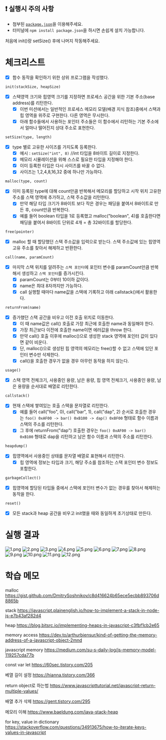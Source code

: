 ## ❗ 실행시 주의 사항

- 첨부된 [`package.json`](https://gist.githubusercontent.com/essential2189/f1eb82448a9a5d83c95c0b8213f856f8/raw/94efb490f46856580a1cbb3ed45e56dbd8be1340/package.json)을 이용해주세요.
- 터미널에 `npm install package.json`을 하시면 손쉽게 설치 가능합니다.

처음에 init()랑 setSize() 후에 나머지 작동해주세요.

# 체크리스트

- [x] 함수 동작을 확인하기 위한 상위 프로그램을 작성했다.

`init(stackSize, heapSize)`

- [x] 스택영역 크기와 힙영역 크기를 지정하면 프로세스 공간을 위한 기본 주소(base address)를 리턴한다.
  - [x] 이번 미션에서는 일반적인 프로세스 메모리 모델(배경 지식 참조)중에서 스택과 힙 영역을 위주로 구현한다. 다른 영역은 무시한다.
  - [x] 아래 함수들에서 사용하는 포인터 주소들은 이 함수에서 리턴하는 기본 주소에서 얼마나 떨어진지 상대 주소로 표현한다.

`setSize(type, length)`

- [x] type 별로 고유한 사이즈를 가지도록 등록한다.
  - [x] 예시 : `setSize("int", 8)` //int 타입을 8바이트 길이로 지정한다.
  - [x] 메모리 시뮬레이션을 위해 스스로 필요한 타입을 지정해야 한다.
  - [x] 이미 등록한 타입은 다시 사이즈를 바꿀 수 없다.
  - [x] 사이즈는 1,2,4,8,16,32 중에 하나만 가능하다.

`malloc(type, count)`

- [x] 이미 등록된 type에 대해 count만큼 반복해서 메모리를 할당하고 시작 위치 고유한 주소를 스택 영역에 추가하고, 스택 주소값을 리턴한다.
  - [x] 만약 해당 타입 크기가 8바이트 보다 작은 경우는 패딩을 붙여서 8바이트로 만든 후, count만큼 반복한다.
  - [x] 예를 들어 boolean 타입을 1로 등록했고 malloc("boolean", 4)를 호출한다면 패딩을 붙여서 8바이트 단위로 4개 = 총 32바이트를 할당한다.

`free(pointer)`

- [x] malloc 할 때 할당했던 스택 주소값을 입력으로 받는다. 스택 주소값에 있는 힙영역 고유 주소를 찾아서 해제하고 반환한다.

`call(name, paramCount)`

- [x] 마지막 스택 위치를 알려주는 `스택 포인터`에 포인터 변수를 paramCount만큼 반복해서 생성하고 `스택 포인터`를 증가시킨다.
  - [x] paramCount는 0부터 10이하 값이다.
  - [x] name은 최대 8자까지만 가능하다.
  - [x] call 실행할 때마다 name값을 스택에 기록하고 아래 callstack()에서 활용한다.

`returnFrom(name)`

- [x] 증가했던 스택 공간을 비우고 이전 호출 위치로 이동한다.
  - [x] 이 때 name값은 call() 호출로 가장 최근에 호출한 name과 동일해야 한다.
  - [x] 가장 최근보다 이전에 호출한 name이면 에러값을 throw 한다.
  - [x] 만약 call() 호출 이후에 malloc()으로 생성한 stack 영역에 포인터 값이 있다면 같이 비운다.
  - [x] 단, malloc()으로 생성된 힙 영역의 메모리는 free()할 수 없고 스택에 있던 포인터 변수만 삭제한다.
  - [x] call()을 호출한 경우가 없을 경우 아무런 동작을 하지 않는다.

`usage()`

- [x] 스택 영역 전체크기, 사용중인 용량, 남은 용량, 힙 영역 전체크기, 사용중인 용량, 남은 용량을 순서대로 배열로 리턴한다.

`callstack()`

- [x] 현재 스택에 쌓여있는 호출 스택을 문자열로 리턴한다.
  - [x] 예를 들어 call("foo", 0), call("bar", 1), call("dap", 2) 순서로 호출한 경우는 `foo() 0xAF00 -> bar() 0xB100 -> dap() 0xBF00` 형태로 함수 이름과 스택의 주소를 리턴한다.
  - [x] 그 후에 returnFrom("dap") 호출한 경우는 `foo() 0xAF00 -> bar() 0xB100` 형태로 dap을 리턴하고 남은 함수 이름과 스택의 주소를 리턴한다.

`heapdump()`

- [x] 힙영역에서 사용중인 상태를 문자열 배열로 표현해서 리턴한다.
  - [x] 힙 영역에 정보는 타입과 크기, 해당 주소를 참조하는 스택 포인터 변수 정보도 포함한다.

`garbageCollect()`

- [x] 힙영역에 할당된 타입들 중에서 스택에 포인터 변수가 없는 경우를 찾아서 해제하는 동작을 한다.

`reset()`

- [x] 모든 stack과 heap 공간을 비우고 init했을 때와 동일하게 초기상태로 만든다.

# 실행 결과

![1.png](https://gist.githubusercontent.com/essential2189/06d7cf2739efeecb13c67b9218a4306a/raw/870697ad4b922289e40a13b6ea510df7491b68d7/1.init.png)
![2.png](https://gist.githubusercontent.com/essential2189/06d7cf2739efeecb13c67b9218a4306a/raw/870697ad4b922289e40a13b6ea510df7491b68d7/2.setSize.png)
![3.png](https://gist.githubusercontent.com/essential2189/06d7cf2739efeecb13c67b9218a4306a/raw/870697ad4b922289e40a13b6ea510df7491b68d7/3.malloc.png)
![4.png](https://gist.githubusercontent.com/essential2189/06d7cf2739efeecb13c67b9218a4306a/raw/870697ad4b922289e40a13b6ea510df7491b68d7/4.call.png)
![5.png](https://gist.githubusercontent.com/essential2189/06d7cf2739efeecb13c67b9218a4306a/raw/870697ad4b922289e40a13b6ea510df7491b68d7/5.free.png)
![6.png](https://gist.githubusercontent.com/essential2189/06d7cf2739efeecb13c67b9218a4306a/raw/870697ad4b922289e40a13b6ea510df7491b68d7/6.malloc.png)
![7.png](https://gist.githubusercontent.com/essential2189/06d7cf2739efeecb13c67b9218a4306a/raw/870697ad4b922289e40a13b6ea510df7491b68d7/7.returnFrom.png)
![8.png](https://gist.githubusercontent.com/essential2189/06d7cf2739efeecb13c67b9218a4306a/raw/870697ad4b922289e40a13b6ea510df7491b68d7/8.usage.png)
![9.png](https://gist.githubusercontent.com/essential2189/06d7cf2739efeecb13c67b9218a4306a/raw/870697ad4b922289e40a13b6ea510df7491b68d7/9.callstack.png)
![10.png](https://gist.githubusercontent.com/essential2189/06d7cf2739efeecb13c67b9218a4306a/raw/870697ad4b922289e40a13b6ea510df7491b68d7/10.heapdump.png)
![11.png](https://gist.githubusercontent.com/essential2189/06d7cf2739efeecb13c67b9218a4306a/raw/870697ad4b922289e40a13b6ea510df7491b68d7/11.garbageCollect.png)
![12.png](https://gist.githubusercontent.com/essential2189/06d7cf2739efeecb13c67b9218a4306a/raw/870697ad4b922289e40a13b6ea510df7491b68d7/12.reset.png)

# 학습 메모

malloc
https://gist.github.com/DmitrySoshnikov/c8d416624b65ece5ecbb893706d8865b

stack
https://javascript.plainenglish.io/how-to-implement-a-stack-in-node-js-e7b43af282d4

heap
https://blog.bitsrc.io/implementing-heaps-in-javascript-c3fbf1cb2e65

memory access
https://dev.to/arthurbiensur/kind-of-getting-the-memory-address-of-a-javascript-object-2mnd

javascript memory
https://medium.com/su-s-daily-log/js-memory-model-119257cda77b

const var let
https://60sec.tistory.com/205

베열 길이 설정
https://hianna.tistory.com/366

return object로 하는법
https://www.javascripttutorial.net/javascript-return-multiple-values/

배열 추가 삭제
https://gent.tistory.com/295

메모리 이해
https://www.baeldung.com/java-stack-heap

for key, value in dictionary
https://stackoverflow.com/questions/34913675/how-to-iterate-keys-values-in-javascript
